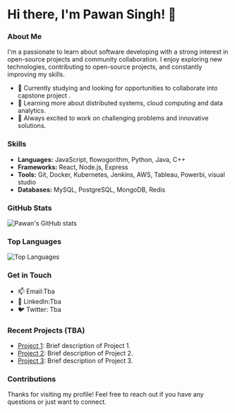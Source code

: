 # Hi there, I'm Pawan Singh! 👋

### About Me

I'm a passionate to learn about software developing with a strong interest in open-source projects and community collaboration. I enjoy exploring new technologies, contributing to open-source projects, and constantly improving my skills.

- 💼 Currently studying and looking for opportunities to collaborate into capstone project .
- 🌱 Learning more about distributed systems, cloud computing and data analytics.
- 🚀 Always excited to work on challenging problems and innovative solutions.

### Skills

- **Languages:** JavaScript, flowogorithm, Python, Java, C++
- **Frameworks:** React, Node.js, Express
- **Tools:** Git, Docker, Kubernetes, Jenkins, AWS, Tableau, Powerbi, visual studio
- **Databases:** MySQL, PostgreSQL, MongoDB, Redis

### GitHub Stats

![Pawan's GitHub stats](https://github-readme-stats.vercel.app/api?username=pawann-sng&show_icons=true&theme=radical)

### Top Languages

![Top Languages](https://github-readme-stats.vercel.app/api/top-langs/?username=pawann-sng&layout=compact&theme=radical)

### Get in Touch

- 📫 Email:Tba
- 💼 LinkedIn:Tba
- 🐦 Twitter: Tba

### Recent Projects (TBA)

- [Project 1](https://github.com/pawann-sng/project1): Brief description of Project 1.
- [Project 2](https://github.com/pawann-sng/project2): Brief description of Project 2.
- [Project 3](https://github.com/pawann-sng/project3): Brief description of Project 3.

### Contributions

Thanks for visiting my profile! Feel free to reach out if you have any questions or just want to connect.
